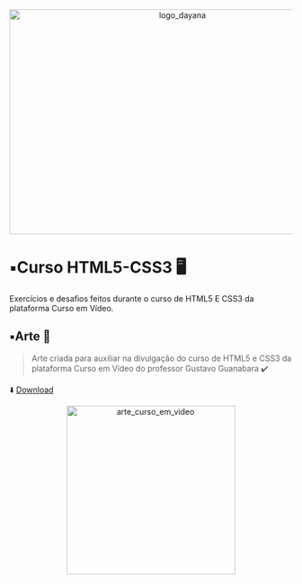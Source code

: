 <div align="center">
<img src="https://user-images.githubusercontent.com/71513260/151648758-ff040416-e554-4311-aa01-aaf090964b6d.png" width="600" height="400" alt="logo_dayana"/>
</div>

# ▪️Curso HTML5-CSS3 🖥️

Exercícios e desafios feitos durante o curso de HTML5 E CSS3 da plataforma Curso em Vídeo.

## ▪️Arte 🎨

> Arte criada para auxiliar na divulgação do curso de HTML5 e CSS3 da plataforma Curso em Vídeo do professor Gustavo Guanabara :heavy_check_mark:

⬇️ <a href="https://github.com/Dayanapnf/Arte_HTML5-CSS3">Download</a>

<div align="center">
<img src="https://user-images.githubusercontent.com/71513260/151569728-7eb0ce89-6847-453e-8adc-31f2b69c78f4.png" width="300" height="300" alt="arte_curso_em_video"/>
</div>
